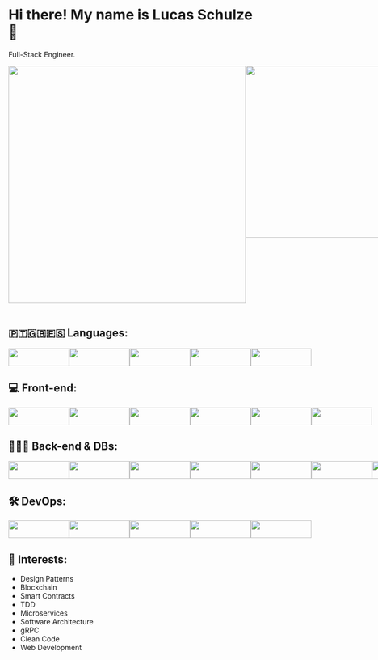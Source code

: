 # Hi there! My name is Lucas Schulze 🖖
Full-Stack Engineer. <br>
 
<div style="display:flex;">
<img width="470px" src="https://github-readme-stats.vercel.app/api?username=lschulzes&show_icons=true&theme=chartreuse-dark&include_all_commits=true&count_private=true&bg_color=45,333,111&icon_color=00fa9a&title_color=00fa9a&text_color=fff"  />
<img width="340px" src="https://github-readme-stats.vercel.app/api/top-langs/?username=lschulzes&layout=compact&langs_count=8&theme=chartreuse-dark&bg_color=-45,191919,444&title_color=00fa9a&text_color=fff" />
</div>
<br>

<!-- # 💻 Tech Stack  -->
## 🇵🇹🇬🇧󠁧󠁢󠁥󠁮󠁧󠁿🇪🇸 Languages: 
<div style="display:flex">
<img src="https://shields.io/badge/TypeScript-3178C6?logo=TypeScript&logoColor=FFF&style=flat-square" width="120" height="35"/>
<img src="https://img.shields.io/badge/JavaScript-323330?style=flat&logo=javascript&logoColor=F7DF1E" width="120" height="35"/>
<img src="https://img.shields.io/badge/go-%2300ADD8.svg?style=for-the-badge&logo=go&logoColor=white" width="120" height="35"/>
<img src="https://img.shields.io/badge/PHP-777BB4?style=flat&logo=php&logoColor=white" width="120" height="35"/>
<img src="https://img.shields.io/badge/Solidity-e6e6e6?style=for-the-badge&logo=solidity&logoColor=black" width="120" height="35" />
</div>  

## 💻 Front-end: 
<div style="display:flex">
<img src="https://img.shields.io/badge/React-20232A?style=for-the-badge&logo=react&logoColor=61DAFB" width="120" height="35"/>
<img src="https://img.shields.io/badge/react_native-%2320232a.svg?style=for-the-badge&logo=react&logoColor=%2361DAFB" width="120" height="35"/>
<img src="https://img.shields.io/badge/vuejs-%2335495e.svg?style=for-the-badge&logo=vuedotjs&logoColor=%234FC08D" width="120" height="35"/>
<img src="https://img.shields.io/badge/next.js-000000?style=for-the-badge&logo=nextdotjs&logoColor=white" width="120" height="35"/>
<img src="https://img.shields.io/badge/chakra-%234ED1C5.svg?style=for-the-badge&logo=chakraui&logoColor=white" width="120" height="35"/>
 <img src="https://img.shields.io/badge/angular-%23DD0031.svg?style=for-the-badge&logo=angular&logoColor=white" width="120" height="35"/>
 
</div>  

## 👩🏼‍💻 Back-end & DBs: 
<div style="display:flex">
<img src="https://img.shields.io/badge/Node.js-339933?style=for-the-badge&logo=nodedotjs&logoColor=white" width="120" height="35"/>
<img src="https://img.shields.io/badge/nestjs-%23E0234E.svg?style=for-the-badge&logo=nestjs&logoColor=white" width="120" height="35"/>
<img src="https://img.shields.io/badge/Laravel-FF2D20?style=for-the-badge&logo=laravel&logoColor=white" width="120" height="35"/>
<img src="https://img.shields.io/badge/MongoDB-4EA94B?style=flat&logo=mongodb&logoColor=white" width="120" height="35"/>
<img src="https://img.shields.io/badge/MySQL-00000F?style=flat&logo=mysql&logoColor=white&color=gray" width="120" height="35"/>
<img src="https://img.shields.io/badge/GraphQl-E10098?style=for-the-badge&logo=graphql&logoColor=white" width="120" height="35"/>
<img src="https://img.shields.io/badge/postgres-%23316192.svg?style=for-the-badge&logo=postgresql&logoColor=white" width="120" height="35"/>
<img src="https://img.shields.io/badge/redis-%23DD0031.svg?style=for-the-badge&logo=redis&logoColor=white" width="120" height="35"/>
 <img src="https://img.shields.io/badge/AWS-%23FF9900.svg?style=for-the-badge&logo=amazon-aws&logoColor=white" width="120" height="35"/>
 
 
</div>  

## 🛠️ DevOps: 
<div style="display:flex">
<img src="https://img.shields.io/badge/docker-%230db7ed.svg?style=for-the-badge&logo=docker&logoColor=white" width="120" height="35"/>
<img src="https://img.shields.io/badge/kubernetes-%23326ce5.svg?style=for-the-badge&logo=kubernetes&logoColor=white" width="120" height="35"/>
<img src="https://img.shields.io/badge/nginx-%23009639.svg?style=for-the-badge&logo=nginx&logoColor=white" width="120" height="35"/>
<img src="https://img.shields.io/badge/git-%23F05033.svg?style=for-the-badge&logo=git&logoColor=white" width="120" height="35"/>
<img src="https://img.shields.io/badge/Arch%20Linux-1793D1?logo=arch-linux&logoColor=fff&style=for-the-badge" width="120" height="35"/>
</div>   

## 🎯 Interests:
- Design Patterns
- Blockchain
- Smart Contracts
- TDD
- Microservices
- Software Architecture
- gRPC
- Clean Code
- Web Development
 
